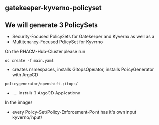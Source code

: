## gatekeeper-kyverno-policyset

## We will generate 3 PolicySets

* Security-Focused PolicySets for Gatekeeper and Kyverno as well as a 
* Multitenancy-Focused PolicySet for Kyverno

On the RHACM-Hub-Cluster please run

```
oc create -f main.yaml
```

* creates namespaces, installs GitopsOperator, installs PolicyGenerator with ArgoCD
```
policygenerator/openshift-gitops/
```

* .... installs 3 ArgoCD Applications

In the images


* every Policy-Set/Policy-Enforcement-Point has it's own input kyverno/input/



